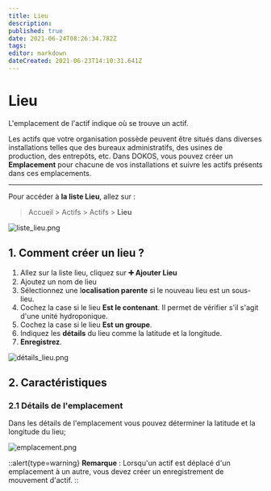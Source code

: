 ```yaml
---
title: Lieu
description: 
published: true
date: 2021-06-24T08:26:34.782Z
tags: 
editor: markdown
dateCreated: 2021-06-23T14:10:31.641Z
---
```


# Lieu

L'emplacement de l'actif indique où se trouve un actif.

Les actifs que votre organisation possède peuvent être situés dans diverses installations telles que des bureaux administratifs, des usines de production, des entrepôts, etc. Dans DOKOS, vous pouvez créer un **Emplacement** pour chacune de vos installations et suivre les actifs présents dans ces emplacements.

---

Pour accéder à **la liste Lieu**, allez sur :

> Accueil > Actifs > Actifs > **Lieu**

![liste_lieu.png](/asset/location/liste_lieu.png)

## 1. Comment créer un lieu ?

1. Allez sur la liste lieu, cliquez sur **:heavy_plus_sign: Ajouter Lieu**
2. Ajoutez un nom de lieu
3. Sélectionnez une l**ocalisation parente** si le nouveau lieu est un sous-lieu.
4. Cochez la case si le lieu **Est le contenant**. Il permet de vérifier s'il s'agit d'une unité hydroponique.
5. Cochez la case si le lieu **Est un groupe**.
6. Indiquez les **détails** du lieu comme la latitude et la longitude.
7. **Enregistrez**.

![détails_lieu.png](/asset/location/détails_lieu.png)

## 2. Caractéristiques

### 2.1 Détails de l'emplacement

Dans les détails de l'emplacement vous pouvez déterminer la latitude et la longitude du lieu;

![emplacement.png](/asset/location/emplacement.png)

::alert{type=warning}
**Remarque** : Lorsqu'un actif est déplacé d'un emplacement à un autre, vous devez créer un enregistrement de mouvement d'actif.
::